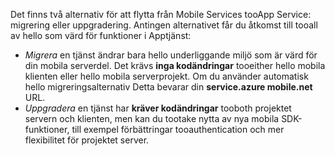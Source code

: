 Det finns två alternativ för att flytta från Mobile Services tooApp Service: migrering eller uppgradering. Antingen alternativet får du åtkomst till tooall av hello som värd för funktioner i Apptjänst:

* *Migrera* en tjänst ändrar bara hello underliggande miljö som är värd för din mobila serverdel. Det krävs **inga kodändringar** tooeither hello mobila klienten eller hello mobila serverprojekt. Om du använder automatisk hello migreringsalternativ Detta bevarar din **service.azure mobile.net** URL. 
* *Uppgradera* en tjänst har **kräver kodändringar** tooboth projektet servern och klienten, men kan du tootake nytta av nya mobila SDK-funktioner, till exempel förbättringar tooauthentication och mer flexibilitet för projektet server. 

